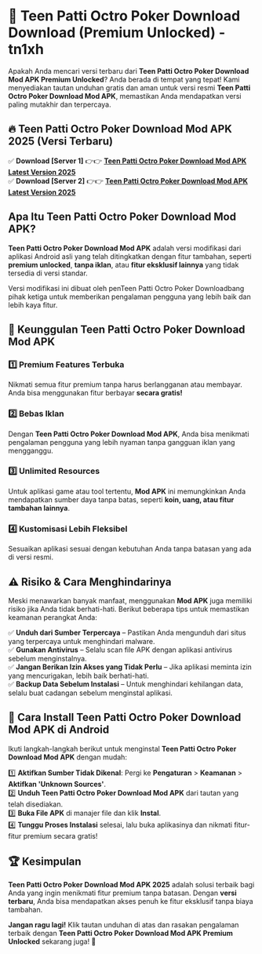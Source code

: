 # 🎯 Teen Patti Octro Poker Download  Download (Premium Unlocked) -  tn1xh

Apakah Anda mencari versi terbaru dari **Teen Patti Octro Poker Download Mod APK Premium Unlocked**? Anda berada di tempat yang tepat! Kami menyediakan tautan unduhan gratis dan aman untuk versi resmi **Teen Patti Octro Poker Download Mod APK**, memastikan Anda mendapatkan versi paling mutakhir dan terpercaya.

## 🔥 Teen Patti Octro Poker Download Mod APK 2025 (Versi Terbaru)

✅ **Download [Server 1]** 👉👉 [**Teen Patti Octro Poker Download Mod APK Latest Version 2025**](https://momento.my/?title=Teen_Patti_Octro_Poker_Download)  
✅ **Download [Server 2]** 👉👉 [**Teen Patti Octro Poker Download Mod APK Latest Version 2025**](https://momento.my/?title=Teen_Patti_Octro_Poker_Download)  

## Apa Itu Teen Patti Octro Poker Download Mod APK?

**Teen Patti Octro Poker Download Mod APK** adalah versi modifikasi dari aplikasi Android asli yang telah ditingkatkan dengan fitur tambahan, seperti **premium unlocked**, **tanpa iklan**, atau **fitur eksklusif lainnya** yang tidak tersedia di versi standar.

Versi modifikasi ini dibuat oleh penTeen Patti Octro Poker Downloadbang pihak ketiga untuk memberikan pengalaman pengguna yang lebih baik dan lebih kaya fitur.

## 🎯 Keunggulan Teen Patti Octro Poker Download Mod APK

### 1️⃣ Premium Features Terbuka
Nikmati semua fitur premium tanpa harus berlangganan atau membayar. Anda bisa menggunakan fitur berbayar **secara gratis!**

### 2️⃣ Bebas Iklan
Dengan **Teen Patti Octro Poker Download Mod APK**, Anda bisa menikmati pengalaman pengguna yang lebih nyaman tanpa gangguan iklan yang mengganggu.

### 3️⃣ Unlimited Resources
Untuk aplikasi game atau tool tertentu, **Mod APK** ini memungkinkan Anda mendapatkan sumber daya tanpa batas, seperti **koin, uang, atau fitur tambahan lainnya**.

### 4️⃣ Kustomisasi Lebih Fleksibel
Sesuaikan aplikasi sesuai dengan kebutuhan Anda tanpa batasan yang ada di versi resmi.

## ⚠️ Risiko & Cara Menghindarinya

Meski menawarkan banyak manfaat, menggunakan **Mod APK** juga memiliki risiko jika Anda tidak berhati-hati. Berikut beberapa tips untuk memastikan keamanan perangkat Anda:

✅ **Unduh dari Sumber Terpercaya** – Pastikan Anda mengunduh dari situs yang terpercaya untuk menghindari malware.  
✅ **Gunakan Antivirus** – Selalu scan file APK dengan aplikasi antivirus sebelum menginstalnya.  
✅ **Jangan Berikan Izin Akses yang Tidak Perlu** – Jika aplikasi meminta izin yang mencurigakan, lebih baik berhati-hati.  
✅ **Backup Data Sebelum Instalasi** – Untuk menghindari kehilangan data, selalu buat cadangan sebelum menginstal aplikasi.

## 📌 Cara Install Teen Patti Octro Poker Download Mod APK di Android

Ikuti langkah-langkah berikut untuk menginstal **Teen Patti Octro Poker Download Mod APK** dengan mudah:

1️⃣ **Aktifkan Sumber Tidak Dikenal**: Pergi ke **Pengaturan** > **Keamanan** > **Aktifkan 'Unknown Sources'**.  
2️⃣ **Unduh Teen Patti Octro Poker Download Mod APK** dari tautan yang telah disediakan.  
3️⃣ **Buka File APK** di manajer file dan klik **Instal**.  
4️⃣ **Tunggu Proses Instalasi** selesai, lalu buka aplikasinya dan nikmati fitur-fitur premium secara gratis!

## 🏆 Kesimpulan

**Teen Patti Octro Poker Download Mod APK 2025** adalah solusi terbaik bagi Anda yang ingin menikmati fitur premium tanpa batasan. Dengan **versi terbaru**, Anda bisa mendapatkan akses penuh ke fitur eksklusif tanpa biaya tambahan.

**Jangan ragu lagi!** Klik tautan unduhan di atas dan rasakan pengalaman terbaik dengan **Teen Patti Octro Poker Download Mod APK Premium Unlocked** sekarang juga! 🚀
